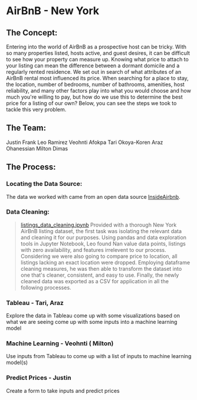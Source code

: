 # AirBnB - New York

## The Concept:
Entering into the world of AirBnB as a prospective host can be tricky. With so many properties listed, hosts active, and guest desires, it can be difficult to see how your property can measure up. Knowing what price to attach to your listing can mean the difference between a dormant domicile and a regularly rented residence. We set out in search of what attributes of an AirBnB rental most influenced its price. When searching for a place to stay, the location, number of bedrooms, number of bathrooms, amenities, host reliability, and many other factors play into what you would choose and how much you're willing to pay, but how do we use this to determine the best price for a listing of our own? Below, you can see the steps we took to tackle this very problem.

## The Team:
Justin Frank
Leo Ramirez
Veohnti Afokpa
Tari Okoya-Koren
Araz Ohanessian
Milton Dimas

## The Process:
    
### Locating the Data Source:
The data we worked with came from an open data source [InsideAirbnb](http://insideairbnb.com/get-the-data.html).
### Data Cleaning:
>[listings_data_cleaning.ipynb](https://github.com/Justin-FrankGH/project3/blob/master/listings_data_cleaning.ipynb)
        Provided with a thorough New York AirBnB listing dataset, the first task was isolating the relevant data and cleaning it for our purposes. Using pandas and data exploration tools in Jupyter Notebook, Leo found Nan value data points, listings with zero availability, and features irrelevent to our process. Considering we were also going to compare price to location, all listings lacking an exact location were dropped. Employing dataframe cleaning measures, he was then able to transform the dataset into one that's cleaner, consistent, and easy to use. Finally, the newly cleaned data was exported as a CSV for application in all the following processes.
        
### Tableau - Tari, Araz
Explore the data in Tableau
come up with some visualizations based on what we are seeing
come up with some inputs into a machine learning model
### Machine Learning - Veohnti ( Milton)
Use inputs from Tableau to come up with a list of inputs to machine learning model(s)
### Predict Prices	- Justin
Create a form to take inputs and predict prices

